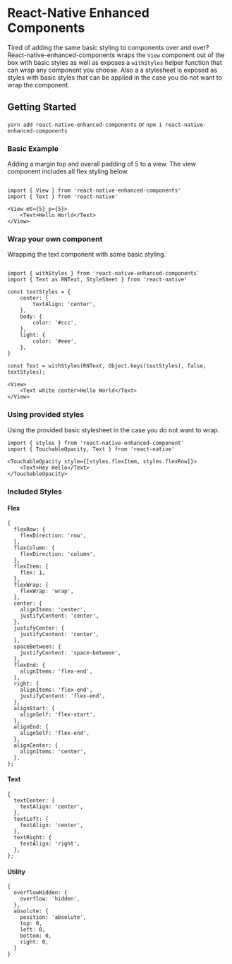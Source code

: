 # React-Native Enhanced Components

Tired of adding the same basic styling to components over and over? React-native-enhanced-components wraps the `View` component out of the box with basic styles as well as exposes a `withStyles` helper function that can wrap any component you choose. Also a a stylesheet is exposed as styles with basic styles that can be applied in the case you do not want to wrap the component.

## Getting Started
`yarn add react-native-enhanced-components` or `npm i react-native-enhanced-components`

### Basic Example
Adding a margin top and overall padding of 5 to a view. The view component includes all flex styling below.

````

import { View } from 'react-native-enhanced-components'
import { Text } from 'react-native'

<View mt={5} p={5}>
	<Text>Hello World</Text>
</View>

````

### Wrap your own component
Wrapping the text component with some basic styling.
````

import { withStyles } from 'react-native-enhanced-components`
import { Text as RNText, StyleSheet } from 'react-native'

const textStyles = {
	center: {
    	textAlign: 'center',
  	},
  	body: {
    	color: '#ccc',
  	},
  	light: {
    	color: '#eee',
  	},
}

const Text = withStyles(RNText, Object.keys(textStyles), false, textStyles);

<View>
	<Text white center>Hello World</Text>
</View>
````

### Using provided styles
Using the provided basic stylesheet in the case you do not want to wrap.
````
import { styles } from 'react-native-enhanced-component'
import { TouchableOpacity, Text } from 'react-native'

<TouchableOpacity style={[styles.flexItem, styles.flexRow]}>
	<Text>Hey Hello</Text>
</TouchableOpacity>
````

### Included Styles
#### Flex
````
{
  flexRow: {
    flexDirection: 'row',
  },
  flexColumn: {
    flexDirection: 'column',
  },
  flexItem: {
    flex: 1,
  },
  flexWrap: {
    flexWrap: 'wrap',
  },
  center: {
    alignItems: 'center',
    justifyContent: 'center',
  },
  justifyCenter: {
    justifyContent: 'center',
  },
  spaceBetween: {
    justifyContent: 'space-between',
  },
  flexEnd: {
    alignItems: 'flex-end',
  },
  right: {
    alignItems: 'flex-end',
    justifyContent: 'flex-end',
  },
  alignStart: {
    alignSelf: 'flex-start',
  },
  alignEnd: {
    alignSelf: 'flex-end',
  },
  alignCenter: {
    alignItems: 'center',
  },
};
````
#### Text
````
{
  textCenter: {
    textAlign: 'center',
  },
  textLeft: {
    textAlign: 'center',
  },
  textRight: {
    textAlign: 'right',
  },
};
````
#### Utility
````
{
  overflowHidden: {
    overflow: 'hidden',
  },
  absolute: {
    position: 'absolute',
    top: 0,
    left: 0,
    bottom: 0,
    right: 0,
  }
}
````